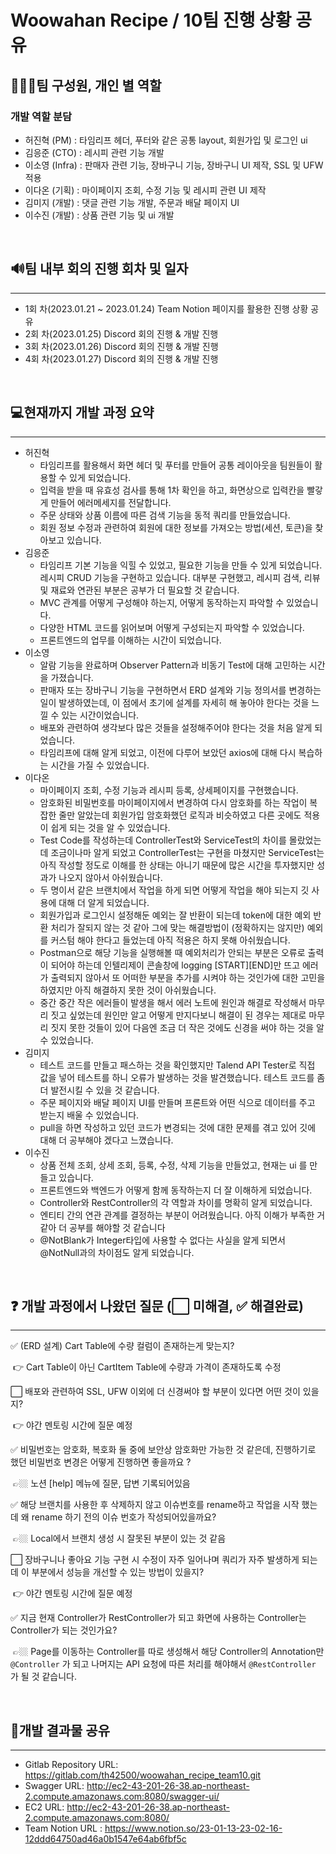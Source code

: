 # Woowahan Recipe / 10팀 진행 상황 공유

## 👨‍👦‍👦팀 구성원, 개인 별 역할

### 개발 역할 분담

- 허진혁 (PM) : 타임리프 헤더, 푸터와 같은 공통 layout, 회원가입 및 로그인 ui
- 김응준 (CTO) : 레시피 관련 기능 개발
- 이소영 (Infra) : 판매자 관련 기능, 장바구니 기능, 장바구니 UI 제작, SSL 및 UFW 적용
- 이다온 (기획) : 마이페이지 조회, 수정 기능 및 레시피 관련 UI 제작
- 김미지 (개발) : 댓글 관련 기능 개발, 주문과 배달 페이지 UI
- 이수진 (개발) : 상품 관련 기능 및 ui 개발

<br />

## 🔊팀 내부 회의 진행 회차 및 일자

------

- 1회 차(2023.01.21 ~ 2023.01.24) Team Notion 페이지를 활용한 진행 상황 공유
- 2회 차(2023.01.25) Discord 회의 진행 & 개발 진행
- 3회 차(2023.01.26) Discord 회의 진행 & 개발 진행
- 4회 차(2023.01.27) Discord 회의 진행 & 개발 진행

<br />

## 💻현재까지 개발 과정 요약

------

- 허진혁
  - 타임리프를 활용해서 화면 헤더 및 푸터를 만들어 공통 레이아웃을 팀원들이 활용할 수 있게 되었습니다.
  - 입력을 받을 때 유효성 검사를 통해 1차 확인을 하고, 화면상으로 입력칸을 빨갛게 만들어 에러메세지를 전달합니다.
  - 주문 상태와 상품 이름에 따른 검색 기능을 동적 쿼리를 만들었습니다.
  - 회원 정보 수정과 관련하여 회원에 대한 정보를 가져오는 방법(세션, 토큰)을 찾아보고 있습니다.
- 김응준
  - 타임리프 기본 기능을 익힐 수 있었고, 필요한 기능을 만들 수 있게 되었습니다. 레시피 CRUD 기능을 구현하고 있습니다. 대부분 구현했고, 레시피 검색, 리뷰 및 재료와 연관된 부분은 공부가 더 필요할 것 같습니다.
  - MVC 관계를 어떻게 구성해야 하는지, 어떻게 동작하는지 파악할 수 있었습니다.
  - 다양한 HTML 코드를 읽어보며 어떻게 구성되는지 파악할 수 있었습니다.
  - 프론트엔드의 업무를 이해하는 시간이 되었습니다.
- 이소영
  - 알람 기능을 완료하며 Observer Pattern과 비동기 Test에 대해 고민하는 시간을 가졌습니다.
  - 판매자 또는 장바구니 기능을 구현하면서 ERD 설계와 기능 정의서를 변경하는 일이 발생하였는데, 이 점에서 초기에 설계를 자세히 해 놓아야 한다는 것을 느낄 수 있는 시간이었습니다.
  - 배포와 관련하여 생각보다 많은 것들을 설정해주어야 한다는 것을 처음 알게 되었습니다.
  - 타임리프에 대해 알게 되었고, 이전에 다루어 보았던 axios에 대해 다시 복습하는 시간을 가질 수 있었습니다.
- 이다온
  - 마이페이지 조회, 수정 기능과 레시피 등록, 상세페이지를 구현했습니다.
  - 암호화된 비밀번호를 마이페이지에서 변경하여 다시 암호화를 하는 작업이 복잡한 줄만 알았는데 회원가입 암호화했던 로직과 비슷하였고 다른 곳에도 적용이 쉽게 되는 것을 알 수 있었습니다.
  - Test Code를 작성하는데 ControllerTest와 ServiceTest의 차이를 몰랐었는데 조금이나마 알게 되었고 ControllerTest는 구현을 마쳤지만 ServiceTest는 아직 작성할 정도로 이해를 한 상태는 아니기 때문에 많은 시간을 투자했지만 성과가 나오지 않아서 아쉬웠습니다.
  - 두 명이서 같은 브랜치에서 작업을 하게 되면 어떻게 작업을 해야 되는지 깃 사용에 대해 더 알게 되었습니다.
  - 회원가입과 로그인시 설정해둔 예외는 잘 반환이 되는데 token에 대한 예외 반환 처리가 잘되지 않는 것 같아 그에 맞는 해결방법이 (정확하지는 않지만) 예외를 커스텀 해야 한다고 들었는데 아직 적용은 하지 못해 아쉬웠습니다.
  - Postman으로 해당 기능을 실행해볼 때 예외처리가 안되는 부분은 오류로 출력이 되어야 하는데 인텔리제이 콘솔창에 logging [START][END]만 뜨고 에러가 출력되지 않아서 또 어떠한 부분을 추가를 시켜야 하는 것인가에 대한 고민을 하였지만 아직 해결하지 못한 것이 아쉬웠습니다.
  - 중간 중간 작은 에러들이 발생을 해서 에러 노트에 원인과 해결로 작성해서 마무리 짓고 싶었는데 원인만 알고 어떻게 만지다보니 해결이 된 경우는 제대로 마무리 짓지 못한 것들이 있어 다음엔 조금 더 작은 것에도 신경을 써야 하는 것을 알 수 있었습니다.
- 김미지
  - 테스트 코드를 만들고 패스하는 것을 확인했지만 Talend API Tester로 직접 값을 넣어 테스트를 하니 오류가 발생하는 것을 발견했습니다. 테스트 코드를 좀 더 발전시킬 수 있을 것 같습니다.
  - 주문 페이지와 배달 페이지 UI를 만들며 프론트와 어떤 식으로 데이터를 주고 받는지 배울 수 있었습니다.
  - pull을 하면 작성하고 있던 코드가 변경되는 것에 대한 문제를 겪고 있어 깃에 대해 더 공부해야 겠다고 느꼈습니다.
- 이수진
  - 상품 전체 조회, 상세 조회, 등록, 수정, 삭제 기능을 만들었고, 현재는 ui 를 만들고 있습니다.
  - 프론트엔드와 백엔드가 어떻게 함께 동작하는지 더 잘 이해하게 되었습니다.
  - Controller와 RestController의 각 역할과 차이를 명확히 알게 되었습니다.
  - 엔티티 간의 연관 관계를 결정하는 부분이 어려웠습니다. 아직 이해가 부족한 거 같아 더 공부를 해야할 것 같습니다
  - @NotBlank가 Integer타입에 사용할 수 없다는 사실을 알게 되면서 @NotNull과의 차이점도 알게 되었습니다.

<br />

## ❓ 개발 과정에서 나왔던 질문 (⬜ 미해결, ✅ 해결완료)

------

✅  (ERD 설계) Cart Table에 수량 컬럼이 존재하는게 맞는지?

​	👉 Cart Table이 아닌 CartItem Table에 수량과 가격이 존재하도록 수정

⬜  배포와 관련하여 SSL, UFW 이외에 더 신경써야 할 부분이 있다면 어떤 것이 있을지?

​	👉 야간 멘토링 시간에 질문 예정

✅  비밀번호는 암호화, 복호화 둘 중에 보안상 암호화만 가능한 것 같은데, 진행하기로 했던 비밀번호 변경은 어떻게 진행하면 좋을까요 ?

​	👉🏼 노션 [help] 메뉴에 질문, 답변 기록되어있음

✅  해당 브랜치를 사용한 후 삭제하지 않고 이슈번호를 rename하고 작업을 시작 했는데 왜 rename 하기 전의 이슈 번호가 작성되어있을까요?

​	👉🏼 Local에서 브랜치 생성 시 잘못된 부분이 있는 것 같음

⬜  장바구니나 좋아요 기능 구현 시 수정이 자주 일어나며 쿼리가 자주 발생하게 되는데 이 부분에서 성능을 개선할 수 있는 방법이 있을지?

​	👉 야간 멘토링 시간에 질문 예정

✅  지금 현재 Controller가 RestController가 되고 화면에 사용하는 Controller는 Controller가 되는 것인가요?

​	👉🏼 Page를 이동하는 Controller를 따로 생성해서 해당 Controller의 Annotation만 `@Controller` 가 되고 나머지는 API 요청에 따른 처리를 해야해서 `@RestController` 가 될 것 같습니다.

<br />

## 📲개발 결과물 공유

------

- Gitlab Repository URL: https://gitlab.com/th42500/woowahan_recipe_team10.git
- Swagger URL: http://ec2-43-201-26-38.ap-northeast-2.compute.amazonaws.com:8080/swagger-ui/
- EC2 URL: http://ec2-43-201-26-38.ap-northeast-2.compute.amazonaws.com:8080/
- Team Notion URL : https://www.notion.so/23-01-13-23-02-16-12ddd64750ad46a0b1547e64ab6fbf5c
